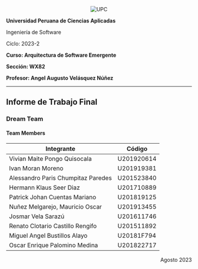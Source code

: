<div align="center">
  <img src="https://github.com/WX82-06-Arquitectura-de-Swe-Emergentes/upc-pre-202302-si572-SW71-adventurahub-report/blob/main/resources/UPC.png" alt="UPC">
</div>

**Universidad Peruana de Ciencias Aplicadas**

Ingeniería de Software

Ciclo: 2023-2

**Curso: Arquitectura de Software Emergente**

**Sección: WX82**

**Profesor: Angel Augusto Velásquez Núñez**

----
## Informe de Trabajo Final
### Dream Team

#### Team Members 
| Integrante                          | Código         |
|-------------------------------------|----------------|
| Vivian Maite Pongo Quisocala        | U201920614     |
| Ivan Moran Moreno                   | U201919381     |
| Alessandro Paris Chumpitaz Paredes  | U201523840     |
| Hermann Klaus Seer Diaz    				  | U201710889     |
| Patrick Johan Cuentas Mariano       | U201819125     |
| Nuñez Melgarejo, Mauricio Oscar     | U201913455     |
| Josmar Vela Sarazú       					  | U201611746     |
| Renato Clotario Castillo Rengifo    | U201511892     |
| Miguel Angel Bustillos Alayo       	| U20181F794     |
| Oscar Enrique Palomino Medina       | U201822717     |


<div align="right">Agosto 2023</div>